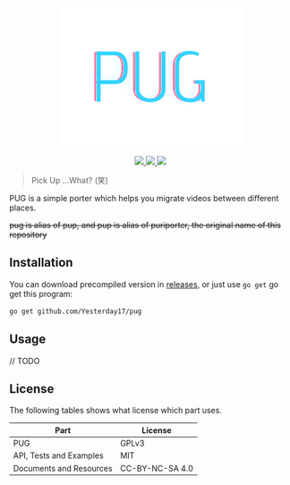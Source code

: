 <p align="center">
  <img src="assets/logo.svg">
</p>

<p align="center">
  <a href="https://www.gnu.org/licenses/gpl-3.0">
    <img src="https://img.shields.io/badge/License-GPLv3-blue.svg" placeholder="License: GPL v3">
  </a>
  <a href="https://opensource.org/licenses/MIT">
    <img src="https://img.shields.io/badge/License-MIT-green.svg" placeholder="License: MIT">
  </a>
  <a href="https://creativecommons.org/licenses/by-nc-sa/4.0/">
    <img src="https://img.shields.io/badge/License-CC%20BY--NC--SA%204.0-lightgrey.svg" placeholder="License: CC BY-NC-SA 4.0">
  </a>
</p>

> Pick Up ...What? (笑)

PUG is a simple porter which helps you migrate videos between different places.

~~pug is alias of pup, and pup is alias of puriporter, the original name of this repository~~

## Installation
You can download precompiled version in [releases](releases), or just use `go get` go get this program:

```bash
go get github.com/Yesterday17/pug
```

## Usage
// TODO

## License

The following tables shows what license which part uses.

| Part                    | License         |
| ----------------------- | --------------- |
| PUG                     | GPLv3           |
| API, Tests and Examples | MIT             |
| Documents and Resources | CC-BY-NC-SA 4.0 |